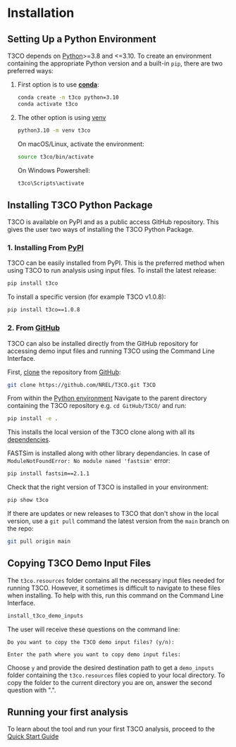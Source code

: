 # Installation
## Setting Up a Python Environment <a name="setting-up-env"></a>
T3CO depends on [Python](https://www.python.org/downloads/)>=3.8 and <=3.10. To create an environment containing the appropriate Python version and a built-in `pip`, there are two preferred ways:

1. First option is to use [**conda**](https://docs.conda.io/projects/conda/en/latest/user-guide/install/index.html):

    ```bash
    conda create -n t3co python=3.10
    conda activate t3co
    ```

2. The other option is using [venv](https://docs.python.org/3/library/venv.html)

    ```bash
    python3.10 -m venv t3co
    ```

    On macOS/Linux, activate the environment:

    ```bash
    source t3co/bin/activate
    ```

    On Windows Powershell:
    
    ```bash
    t3co\Scripts\activate
    ```

## Installing T3CO Python Package
T3CO is available on PyPI and as a public access GitHub repository. This gives the user two ways of installing the T3CO Python Package.
### 1. Installing From [PyPI](https://pypi.org/project/t3co/) <a name=install-from-pypi></a>
T3CO can be easily installed from PyPI. This is the preferred method when using T3CO to run analysis using input files. To install the latest release:
```bash
pip install t3co
```

To install a specific version (for example T3CO v1.0.8):
```bash
pip install t3co==1.0.8
```

### 2. From [GitHub](https://github.com/NREL/T3CO)
T3CO can also be installed directly from the GitHub repository for accessing demo input files and running T3CO using the Command Line Interface.

First, [clone](https://git-scm.com/docs/git-clone) the repository from [GitHub](https://github.com/NREL/T3CO):
```bash
git clone https://github.com/NREL/T3CO.git T3CO
```

From within the [Python environment](#setting-up-env) Navigate to the parent directory containing the T3CO repository e.g. `cd GitHub/T3CO/` and run:
```bash
pip install -e .
```
This installs the local version of the T3CO clone along with all its [dependencies](https://github.com/NREL/T3CO/blob/29b0e848360b3b2de84b555bf52c52bf6e76134e/requirements.txt).

FASTSim is installed along with other library dependancies. In case of `ModuleNotFoundError: No module named 'fastsim'` error:
```bash
pip install fastsim==2.1.1
```

Check that the right version of T3CO is installed in your environment:
```bash
pip show t3co
```

If there are updates or new releases to T3CO that don't show in the local version, use a `git pull` command the latest version from the `main` branch on the repo:
```bash
git pull origin main
```


## Copying T3CO Demo Input Files <a name=copy-demo-inputs></a>
The `t3co.resources` folder contains all the necessary input files needed for running T3CO. However, it sometimes is difficult to navigate to these files when installing. To help with this, run this command on the Command Line Interface.

```bash
install_t3co_demo_inputs
```

The user will receive these questions on the command line:

`Do you want to copy the T3CO demo input files? (y/n):`

`Enter the path where you want to copy demo input files:`

Choose `y` and provide the desired destination path to get a `demo_inputs` folder containing the `t3co.resources` files copied to your local directory. To copy the folder to the current directory you are on, answer the second question with ".".

## Running your first analysis
To learn about the tool and run your first T3CO analysis, proceed to the [Quick Start Guide](./quick_start.md)